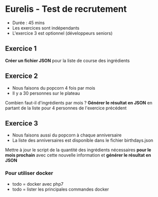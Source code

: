 # Eurelis - Test de recrutement #

- Durée : 45 mins
- Les exercices sont indépendants
- L'exercice 3 est optionnel (développeurs seniors)

## Exercice 1 ## 

**Créer un fichier JSON** pour la liste de course des ingrédients

## Exercice 2 ##

- Nous faisons du popcorn 4 fois par mois
- Il y a 30 personnes sur le plateau

Combien faut-il d'ingrédients par mois ? **Générer le résultat en JSON** en partant de la liste pour 4 personnes de l'exercice précédent

## Exercice 3 ## 

- Nous faisons aussi du popcorn à chaque anniversaire
- La liste des anniversaires est disponible dans le fichier birthdays.json

Mettre à jour le script de la quantité des ingrédients nécessaires **pour le mois prochain** avec cette nouvelle information et **générer le résultat en JSON**

### Pour utiliser docker ###

- todo = docker avec php7
- todo = lister les principales commandes docker
